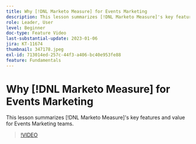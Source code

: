 ```yaml
---
title: Why [!DNL Marketo Measure] for Events Marketing
description: This lesson summarizes [!DNL Marketo Measure]'s key features and value for Events Marketing teams.
role: Leader, User
level: Beginner
doc-type: Feature Video
last-substantial-update: 2023-01-06
jira: KT-11674
thumbnail: 347178.jpeg
exl-id: 713014ed-257c-44f3-a406-bc40e953fe88
feature: Fundamentals
---
```

# Why [!DNL Marketo Measure] for Events Marketing

This lesson summarizes [!DNL Marketo Measure]'s key features and value for Events Marketing teams.

>[!VIDEO](https://video.tv.adobe.com/v/347178/?quality=12&learn=on)
